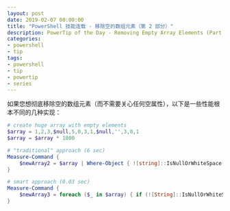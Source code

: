 ```yaml
---
layout: post
date: 2019-02-07 00:00:00
title: "PowerShell 技能连载 - 移除空的数组元素（第 2 部分）"
description: PowerTip of the Day - Removing Empty Array Elements (Part 2)
categories:
- powershell
- tip
tags:
- powershell
- tip
- powertip
- series
---
```

如果您想彻底移除空的数组元素（而不需要关心任何空属性），以下是一些性能根本不同的几种实现：

```powershell
# create huge array with empty elements
$array = 1,2,3,$null,5,0,3,1,$null,'',3,0,1
$array = $array * 1000

# "traditional" approach (6 sec)
Measure-Command {
    $newArray2 = $array | Where-Object { ![string]::IsNullOrWhiteSpace($_) }
}

# smart approach (0.03 sec)
Measure-Command {
    $newArray3 = foreach ($_ in $array) { if (![String]::IsNullOrWhiteSpace($_)){ $_} }
}
```

<!--本文国际来源：[Removing Empty Array Elements (Part 2)](https://community.idera.com/database-tools/powershell/powertips/b/tips/posts/removing-empty-array-elements-part-2)-->

